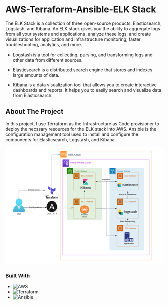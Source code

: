 # AWS-Terraform-Ansible-ELK Stack
The ELK Stack is a collection of three open-source products: Elasticsearch, Logstash, and Kibana. An ELK stack gives you the ability to aggregate logs from all your systems and applications, analyze these logs, and create visualizations for application and infrastructure monitoring, faster troubleshooting, analytics, and more.

* Logstash is a tool for collecting, parsing, and transforming logs and other data from different sources.

* Elasticsearch is a distributed search engine that stores and indexes large amounts of data.

* Kibana is a data visualization tool that allows you to create interactive dashboards and reports. It helps you to easily search and visualize data from Elasticsearch.

<!-- ABOUT THE PROJECT -->
## About The Project

In this project, I use Terraform as the Infrastructure as Code provisioner to deploy the necssary resources for the ELK stack into AWS. Ansible is the configuration management tool used to install and configure the components for Elasticsearch, Logstash, and Kibana.

![ELK Stack](https://github.com/AlexBenavente/Images/blob/main/elk-stack.png)

### Built With

* ![AWS]
* ![Terraform]
* ![Ansible]


<!-- MARKDOWN LINKS & IMAGES -->
[AWS]: https://img.shields.io/badge/Amazon_AWS-FF9900?style=for-the-badge&logo=amazonaws&logoColor=white
[Terraform]: https://img.shields.io/badge/terraform-%235835CC.svg?style=for-the-badge&logo=terraform&logoColor=white
[Ansible]: https://img.shields.io/badge/ansible-%231A1918.svg?style=for-the-badge&logo=ansible&logoColor=white

